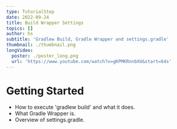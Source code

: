 ```yaml
---
type: TutorialStep
date: 2022-09-24
title: Build Wrapper Settings
topics: []
author: hs
subtitle: 'Gradlew Build, Gradle Wrapper and settings.gradle'
thumbnail: ./thumbnail.png
longVideo:
  poster: ./poster_long.png
  url: 'https://www.youtube.com/watch?v=gKPMKRnnbXU&start=64s'
---
```


# Getting Started

* How to execute 'gradlew build' and what it does.
* What Gradle Wrapper is.
* Overview of settings.gradle.
